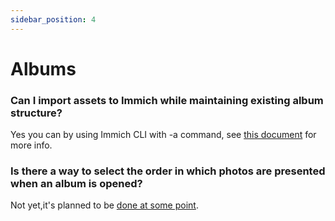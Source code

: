 ```yaml
---
sidebar_position: 4
---
```


# Albums

### Can I import assets to Immich while maintaining existing album structure?

Yes you can by using Immich CLI with -a command, see [this document](/docs/features/command-line-interface) for more info.

### Is there a way to select the order in which photos are presented when an album is opened?
Not yet,it's planned to be [done at some point](https://github.com/immich-app/immich/discussions/1689).